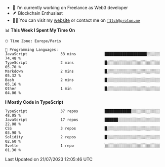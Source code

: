 - 🔭 I’m currently working on Freelance as Web3 developer
- 🪶 Blockchain Enthusiast
- 👨‍💻 You can visit my [website](https://f1tch.xyz) or contact me on [`f1tch@proton.me`](mailto:f1tch@proton.me)

<!--START_SECTION:waka-->
📊 **This Week I Spent My Time On** 

```text
🕑︎ Time Zone: Europe/Paris

💬 Programming Languages: 
JavaScript               33 mins             ███████████████████░░░░░░   74.48 % 
TypeScript               2 mins              █░░░░░░░░░░░░░░░░░░░░░░░░   05.70 % 
Markdown                 2 mins              █░░░░░░░░░░░░░░░░░░░░░░░░   05.32 % 
Bash                     2 mins              █░░░░░░░░░░░░░░░░░░░░░░░░   05.16 % 
Other                    1 min               █░░░░░░░░░░░░░░░░░░░░░░░░   04.06 % 
```

**I Mostly Code in TypeScript** 

```text
TypeScript               37 repos            ████████████░░░░░░░░░░░░░   48.05 % 
JavaScript               17 repos            ██████░░░░░░░░░░░░░░░░░░░   22.08 % 
CSS                      3 repos             █░░░░░░░░░░░░░░░░░░░░░░░░   03.90 % 
Solidity                 2 repos             █░░░░░░░░░░░░░░░░░░░░░░░░   02.60 % 
Svelte                   1 repo              ░░░░░░░░░░░░░░░░░░░░░░░░░   01.30 % 
```




 Last Updated on 21/07/2023 12:05:46 UTC
<!--END_SECTION:waka-->
